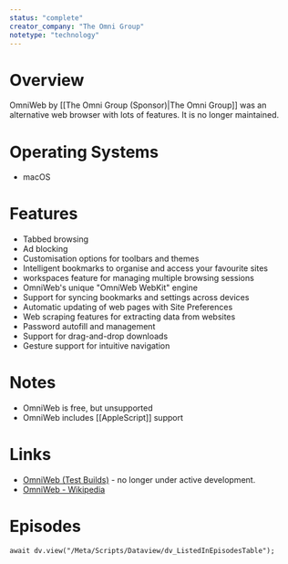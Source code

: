 ```yaml
---
status: "complete"
creator_company: "The Omni Group"
notetype: "technology"
---
```


# Overview
OmniWeb by [[The Omni Group (Sponsor)|The Omni Group]] was an alternative web browser with lots of features. It is no longer maintained.

# Operating Systems
- macOS

# Features
- Tabbed browsing
- Ad blocking
- Customisation options for toolbars and themes
- Intelligent bookmarks to organise and access your favourite sites
- workspaces feature for managing multiple browsing sessions
- OmniWeb's unique "OmniWeb WebKit" engine
- Support for syncing bookmarks and settings across devices
- Automatic updating of web pages with Site Preferences
- Web scraping features for extracting data from websites
- Password autofill and management
- Support for drag-and-drop downloads
- Gesture support for intuitive navigation

# Notes
- OmniWeb is free, but unsupported
- OmniWeb includes [[AppleScript]] support

# Links
- [OmniWeb (Test Builds)](http://omnistaging.omnigroup.com/omniweb) - no longer under active development.
- [OmniWeb - Wikipedia](https://en.wikipedia.org/wiki/OmniWeb)

# Episodes
```dataviewjs
await dv.view("/Meta/Scripts/Dataview/dv_ListedInEpisodesTable");
```
